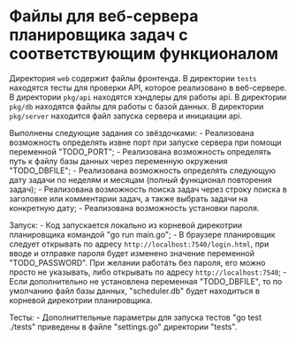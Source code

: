# Файлы для веб-сервера планировщика задач с соответствующим функционалом


Директория `web` содержит файлы фронтенда.
В директории `tests` находятся тесты для проверки API, которое реализовано в веб-сервере.
В директории `pkg/api` находятся хэндлеры для работы api.
В директории `pkg/db` находятся файлы для работы с базой данных.
В директории `pkg/server` находится файл запуска сервера и инициации api.

Выполнены следующие задания со звёздочками:
    - Реализована возможность определять извне порт при запуске сервера при помощи переменной "TODO_PORT";
    - Реализована возможность определять путь к файлу базы данных через переменную окружения "TODO_DBFILE";
    - Реализована возможность определять следующую дату задачи по неделям и месяцам (полный функционал повторения задач);
    - Реализована возможность поиска задач через строку поиска в заголовке или комментарии задач,
      а также выбрать задачи на конкретную дату;
    - Реализована возможность установки пароля.

Запуск:
    - Код запускается локально из корневой дирекотрии планировщика командой "go run main.go";
    - В браузере планировщик следует открывать по адресу `http://localhost:7540/login.html`,
        при вводе и отправке пароля будет изменено значение переменной "TODO_PASSWORD".
        При желании работать без пароля, его можно просто не указывать, либо открывать по 
        адресу `http://localhost:7540`;
    - Если дополнительно не установлена переменная "TODO_DBFILE", то по умолчанию файл базы
        данных, "scheduler.db" будет находиться в корневой дирекотрии планировщика.
    
Тесты:
    - Дополниттельные параметры для запуска тестов "go test ./tests" приведены в файле "settings.go" директории "tests".

        